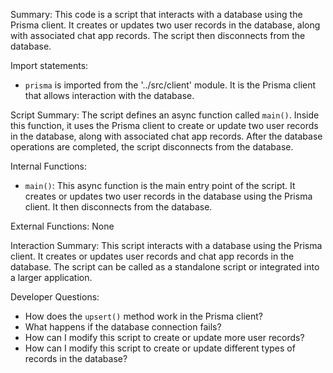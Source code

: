 Summary:
This code is a script that interacts with a database using the Prisma client. It creates or updates two user records in the database, along with associated chat app records. The script then disconnects from the database.

Import statements:
- `prisma` is imported from the '../src/client' module. It is the Prisma client that allows interaction with the database.

Script Summary:
The script defines an async function called `main()`. Inside this function, it uses the Prisma client to create or update two user records in the database, along with associated chat app records. After the database operations are completed, the script disconnects from the database.

Internal Functions:
- `main()`: This async function is the main entry point of the script. It creates or updates two user records in the database using the Prisma client. It then disconnects from the database.

External Functions:
None

Interaction Summary:
This script interacts with a database using the Prisma client. It creates or updates user records and chat app records in the database. The script can be called as a standalone script or integrated into a larger application.

Developer Questions:
- How does the `upsert()` method work in the Prisma client?
- What happens if the database connection fails?
- How can I modify this script to create or update more user records?
- How can I modify this script to create or update different types of records in the database?